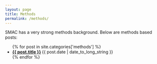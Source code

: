 ```yaml
---
layout: page
title: Methods
permalink: /methods/
---
```


SMAC has a very strong methods background. Below are methods based posts:

<ul class="posts-list">
	{% for post in site.categories['methods'] %}
		<li>
			<strong>
				<a href="{{ post.url | remove_first: '/' | prepend: site.baseurl }}">{{ post.title }}</a>
			</strong>
			<span class="post-date">{{ post.date | date_to_long_string }}</span>
		</li>
	{% endfor %}
</ul>
